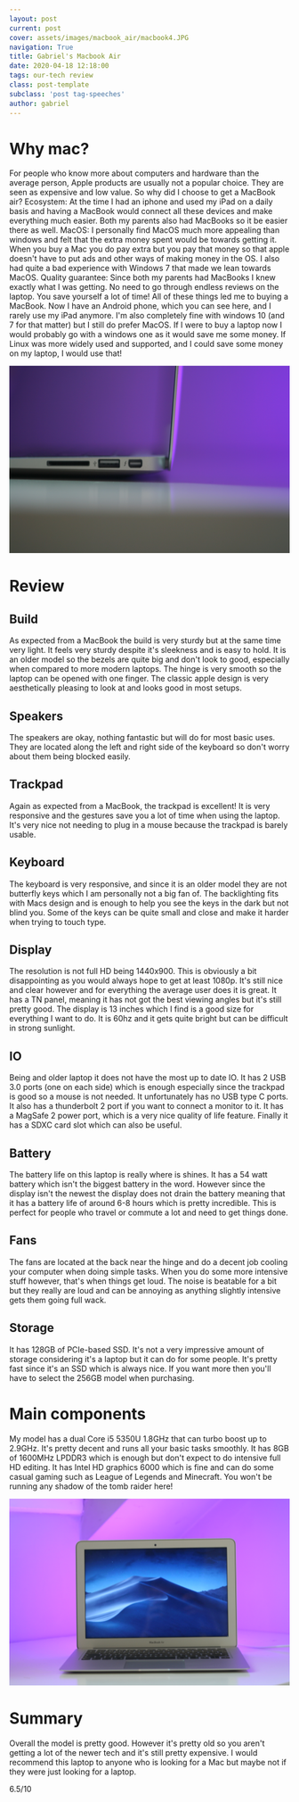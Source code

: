 ```yaml
---
layout: post
current: post
cover: assets/images/macbook_air/macbook4.JPG
navigation: True
title: Gabriel's Macbook Air
date: 2020-04-18 12:18:00
tags: our-tech review
class: post-template
subclass: 'post tag-speeches'
author: gabriel
---
```



# Why mac?


For people who know more about computers and hardware than the average person, Apple products are usually not a popular choice. They are seen as expensive and low value. So why did I choose to get a MacBook air? Ecosystem: At the time I had an iphone and used my iPad on a daily basis and having a MacBook would connect all these devices and make everything much easier. Both my parents also had MacBooks so it be easier there as well. MacOS: I personally find MacOS much more appealing than windows and felt that the extra money spent would be towards getting it. When you buy a Mac you do pay extra but you pay that money so that apple doesn't have to put ads and other ways of making money in the OS. I also had quite a bad experience with Windows 7 that made we lean towards MacOS. Quality guarantee: Since both my parents had MacBooks I knew exactly what I was getting. No need to go through endless reviews on the laptop. You save yourself a lot of time! All of these things led me to buying a MacBook. Now I have an Android phone, which you can see here, and I rarely use my iPad anymore. I'm also completely fine with windows 10 (and 7 for that matter) but I still do prefer MacOS. If I were to buy a laptop now I would probably go with a windows one as it would save me some money. If Linux was more widely used and supported, and I could save some money on my laptop, I would use that!

![The Mac](assets/images/macbook_air/macbook6.JPG#full)


# Review


## Build


As expected from a MacBook the build is very sturdy but at the same time very light. It feels very sturdy despite it's sleekness and is easy to hold. It is an older model so the bezels are quite big and don't look to good, especially when compared to more modern laptops. The hinge is very smooth so the laptop can be opened with one finger. The classic apple design is very aesthetically pleasing to look at and looks good in most setups.


## Speakers


The speakers are okay, nothing fantastic but will do for most basic uses. They are located along the left and right side of the keyboard so don't worry about them being blocked easily.


## Trackpad


Again as expected from a MacBook, the trackpad is excellent! It is very responsive and the gestures save you a lot of time when using the laptop. It's very nice not needing to plug in a mouse because the trackpad is barely usable.


## Keyboard


The keyboard is very responsive, and since it is an older model they are not butterfly keys which I am personally not a big fan of. The backlighting fits with Macs design and is enough to help you see the keys in the dark but not blind you. Some of the keys can be quite small and close and make it harder when trying to touch type.


## Display


The resolution is not full HD being 1440x900. This is obviously a bit disappointing as you would always hope to get at least 1080p. It's still nice and clear however and for everything the average user does it is great. It has a TN panel, meaning it has not got the best viewing angles but it's still pretty good. The display is 13 inches which I find is a good size for everything I want to do. It is 60hz and it gets quite bright but can be difficult in strong sunlight.


## IO


Being and older laptop it does not have the most up to date IO. It has 2 USB 3.0 ports (one on each side) which is enough especially since the trackpad is good so a mouse is not needed. It unfortunately has no USB type C ports. It also has a thunderbolt 2 port if you want to connect a monitor to it. It has a MagSafe 2 power port, which is a very nice quality of life feature. Finally it has a SDXC card slot which can also be useful.


## Battery


The battery life on this laptop is really where is shines. It has a 54 watt battery which isn't the biggest battery in the word. However since the display isn't the newest the display does not drain the battery meaning that it has a battery life of around 6-8 hours which is pretty incredible. This is perfect for people who travel or commute a lot and need to get things done.


## Fans


The fans are located at the back near the hinge and do a decent job cooling your computer when doing simple tasks. When you do some more intensive stuff however, that's when things get loud. The noise is beatable for a bit but they really are loud and can be annoying as anything slightly intensive gets them going full wack.


## Storage


It has 128GB of PCIe-based SSD. It's not a very impressive amount of storage considering it's a laptop but it can do for some people. It's pretty fast since it's an SSD which is always nice. If you want more then you'll have to select the 256GB model when purchasing. 

# Main components


My model has a dual Core i5 5350U 1.8GHz that can turbo boost up to 2.9GHz. It's pretty decent and runs all your basic tasks smoothly. It has 8GB of 1600MHz LPDDR3 which is enough but don't expect to do intensive full HD editing. It has Intel HD graphics 6000 which is fine and can do some casual gaming such as League of Legends and Minecraft. You won't be running any shadow of the tomb raider here! 

![Pic of Mac](assets/images/macbook_air/macbook7.JPG)

# Summary


Overall the model is pretty good. However it's pretty old so you aren't getting a lot of the newer tech and it's still pretty expensive. I would recommend this laptop to anyone who is looking for a Mac but maybe not if they were just looking for a laptop. 


6.5/10
